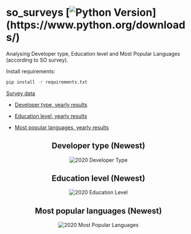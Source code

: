 # so_surveys [![Python Version](https://img.shields.io/badge/python-3.6.1-brightgreen.svg?)](https://www.python.org/downloads/)

Analysing Developer type, Education level and Most Popular Languages (according to SO survey).

Install requirements:

```sh
pip install -r requirements.txt
```

[Survey data](https://insights.stackoverflow.com/survey)

* [Developer type, yearly results](https://github.com/endormi/so_surveys/tree/master/dev_type)

* [Education level, yearly results](https://github.com/endormi/so_surveys/tree/master/edu)

* [Most popular languages, yearly results](https://github.com/endormi/so_surveys/tree/master/languages)

<h2 align="center">
  Developer type (Newest)
</h2>

<p align="center">
<img src="https://user-images.githubusercontent.com/39559256/93244842-0850fd00-f793-11ea-9777-c8c212bec923.PNG" alt="2020 Developer Type">
</p>

<h2 align="center">
  Education level (Newest)
</h2>

<p align="center">
<img src="https://user-images.githubusercontent.com/39559256/93242524-9aef9d00-f78f-11ea-85f2-c8bb9a616da8.PNG" alt="2020 Education Level">
</p>

<h2 align="center">
  Most popular languages (Newest)
</h2>

<p align="center">
<img src="https://user-images.githubusercontent.com/39559256/93244928-26b6f880-f793-11ea-86b4-f149a5407494.PNG" alt="2020 Most Popular Languages">
</p>
